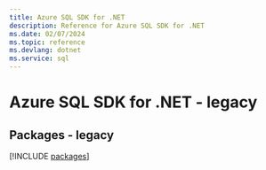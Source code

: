 ```yaml
---
title: Azure SQL SDK for .NET
description: Reference for Azure SQL SDK for .NET
ms.date: 02/07/2024
ms.topic: reference
ms.devlang: dotnet
ms.service: sql
---
```

# Azure SQL SDK for .NET - legacy
## Packages - legacy
[!INCLUDE [packages](sql-index.md)]